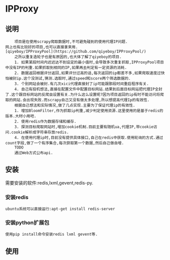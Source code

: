 # IPProxy

## 说明
        项目是在使用scrapy爬取数据时,不可避免碰到的使用代理IP问题.
    网上也有比较好的项目,也可以直接拿来用. 
    [qiyeboy/IPProxyPool](https://github.com/qiyeboy/IPProxyPool/)
        之所以重复造轮子也是有原因的,也大体了解了qiyeboy的项目.
        1. 如果某段时间内迟迟达不到设定的最小值时,会导致多次重复抓取,IPProxyPool项目中没有IP的判重.如果抓取到相同的IP,如果再去判定有一定资源的消耗.
        2. 数据返回根据评分返回,如果评分过高的话,每次返回的ip都差不多,如果爬取速度过快怕被封ip.这个没测试,猜测.选取时,通过speed和score两个筛选数据的.
        3. 个别网站会被封.有几次xici代理直接封了ip可能跟那段时间重启程序有关.
        4. 自己有投机想法,直接在配置文件中配置目标网站.结果到后面目标网站把代理IP全封了.这个跟目标网站的反爬虫设置有关.为什么这么设置呢?因为项目返回的ip有时不能访问将爬取的网站.会出现失败.而scrapy自己又没有做太多处理,所以想提高代理Ip的有效性.
        根据自己想法和实际情况,做了几点实现.主要为了保证代理ip的有效性.
        1. 增加BloomFilter,作为抓取ip判重,减少判定使用资源.这里使用的是基于redis的版本.大材小用吧.
        2. 使用redis作为数据存储和缓存.
        3. 探测目标爬取网站时,增加cookie机制.目前主要有随机ua,代理IP,带cookie访问.cookie解析成字符串存放redis.
        4. 在使用代理ip时,目前没有提供具体接口,自己在redis中获取.使用轮询的方式.通过count字段,做了一个有序集合,每次获取第一个数据,然后自己做自增.
        TODO
        通过Web方式公布api.


## 安装
需要安装的软件:redis,lxml,gevent,redis-py.

### 安装redis
    ubuntu系统可以直接运行:apt-get install redis-server

### 安装python扩展包
    使用pip install命令安装redis lxml gevent等.

## 使用



